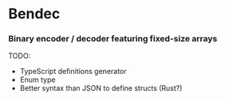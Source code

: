 # Bendec

### Binary encoder / decoder featuring fixed-size arrays

TODO:

* TypeScript definitions generator
* Enum type
* Better syntax than JSON to define structs (Rust?)

